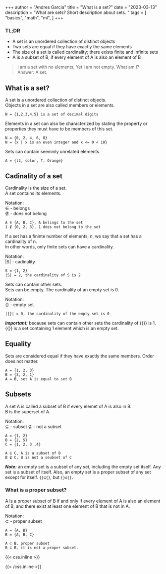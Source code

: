 +++
author = "Andres Garcia"
title = "What is a set?"
date = "2023-03-13"
description = "What are sets? Short description about sets. "
tags = [
    "basics",
    "math",
    "ml",
]
+++

### TL;DR 
- A set is an unordered collection of distinct objects
- Two sets are equal if they have exactly the same elements
- The size of a set is called cardinality; there exists finite and infinite sets
- A is a subset of B, if every element of A is also an element of B

>I am a set with no elements,
>Yet I am not empty.
>What am I?  
> Answer: A set.

## What is a set?
A set is a unordered collection of distinct objects.   
Objects in a set are also called members or elements.
```
N = {1,2,3,4,5} is a set of decimal digits 
``` 

Elements in a set can also be characterized by stating the property or properties they must have to be members of this set.  
```
N = {0, 2, 4, 6, 8} 
N = {x | x is an even integer and x <= 0 < 10}
``` 

Sets can contain seeminly unrelated elements.  
```
A = {l2, color, T, Orange}
``` 

## Cadinality of a set
Cardinality is the size of a set.  
A set contains its elements.  

Notation:  
    ∈ - belongs  
    ∉ - does not belong 

```
A ∈ {A, B, C}, A belings to the set
1 ∉ {0, 2, 3}, 1 does not belong to the set
```

If a set has a fininte number of elements, *n*, we say that a set has a cardinality of n.  
In other words, only finite sets can have a cardinality.  

Notation:  
    |S| - cadinality

```
S = {1, 2}  
|S| = 2, the cardinality of S is 2
```

Sets can contain other sets.  
Sets can be empty. The cardinality of an empty set is 0. 

Notation:  
    {} - empty set
```
|{}| = 0, the cardinality of the empty set is 0
```

***Important:***  because sets can contain other sets the cardinality of {{}} is 1. {{}} is a set containing 1 element which is an empty set.

## Equality
Sets are considered equal if they have exactly the same members. Order does not matter.
```
A = {1, 2, 3}
B = {3, 2, 1}
A = B, set A is equal to set B
```

## Subsets
A set A is called a subset of B if every elemet of A is also in B.  
B is the superset of A.  

Notation:  
    ⊆ - subset
	⊈ - not a subset
```
A = {1, 2} 
B = {2, 5}   
C = {1, 2, 3 ,4}  

A ⊆ C, A is a subset of B  
B ⊈ C, B is not a seubset of C
```  

***Note:*** an empty set is a subset of any set, including the empty set itself. Any set is a subset of itself. Also, an empty set is a proper subset of any set except for itself.
`{}⊆{}`, but `{}⊄{}`.

### What is a proper subset?
A is a proper subset of B if and only if every element of A is also an element of B, and there exist at least one element of B that is not in A.  

Notation:  
    ⊂ - proper subset  

```
A = {A, B}  
B = {A, B, C}  

A ⊂ B, proper subset
B ⊆ B, it is not a proper subset. 
```  

{{< css.inline >}}
<style>
.canon { background: white; width: 100%; height: auto; }
</style>
{{< /css.inline >}}
